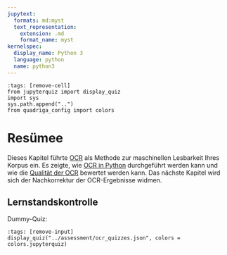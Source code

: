 ```yaml
---
jupytext:
  formats: md:myst
  text_representation:
    extension: .md
    format_name: myst
kernelspec:
  display_name: Python 3
  language: python
  name: python3
---
```

```{code-cell} ipython3
:tags: [remove-cell]
from jupyterquiz import display_quiz
import sys
sys.path.append("..")
from quadriga_config import colors
```

# Resümee

Dieses Kapitel führte [OCR](ocr) als Methode zur maschinellen Lesbarkeit Ihres Korpus ein. Es zeigte, wie [OCR in Python](../data-input/FS_1_MVP_OCR) durchgeführt werden kann und wie die [Qualität der OCR](ocr-quality) bewertet werden kann. Das nächste Kapitel wird sich der Nachkorrektur der OCR-Ergebnisse widmen.

## Lernstandskontrolle

Dummy-Quiz:
```{code-cell} ipython3
:tags: [remove-input]
display_quiz("../assessment/ocr_quizzes.json", colors = colors.jupyterquiz)
```